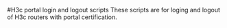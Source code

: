 #H3c portal login and logout scripts
These scripts are for loging and logout of H3c routers with portal certification.
